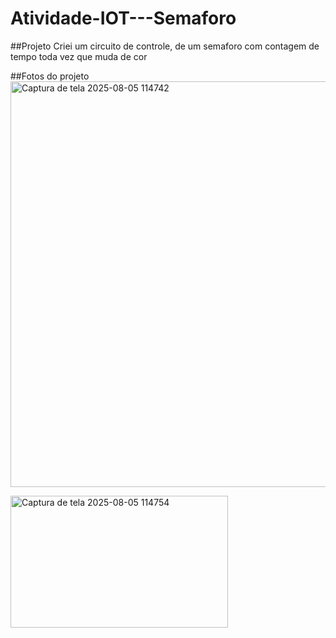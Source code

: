 ﻿# Atividade-IOT---Semaforo
 
##Projeto
Criei um circuito de controle, de um semaforo com contagem de tempo toda vez que muda de cor

##Fotos do projeto
<img width="1188" height="649" alt="Captura de tela 2025-08-05 114742" src="https://github.com/user-attachments/assets/e7ff9ff9-8211-4cb0-9141-907dae770626" />

<img width="348" height="211" alt="Captura de tela 2025-08-05 114754" src="https://github.com/user-attachments/assets/fd47ac3a-22f7-4dc6-a21e-1a932650155f" />



